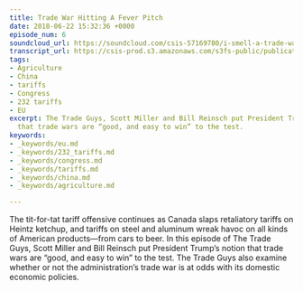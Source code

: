 ```yaml
---
title: Trade War Hitting A Fever Pitch
date: 2018-06-22 15:32:36 +0000
episode_num: 6
soundcloud_url: https://soundcloud.com/csis-57169780/i-smell-a-trade-war?in=csis-57169780/sets/the-trade-guys
transcript_url: https://csis-prod.s3.amazonaws.com/s3fs-public/publication/180727_Trade_War_Hitting.pdf?aqux4PCj.Q8G_HFysynCPlE3cQVTxlhO
tags:
- Agriculture
- China
- tariffs
- Congress
- 232 tariffs
- EU
excerpt: The Trade Guys, Scott Miller and Bill Reinsch put President Trump’s notion
  that trade wars are “good, and easy to win” to the test.
keywords:
- _keywords/eu.md
- _keywords/232_tariffs.md
- _keywords/congress.md
- _keywords/tariffs.md
- _keywords/china.md
- _keywords/agriculture.md

---
```

The tit-for-tat tariff offensive continues as Canada slaps retaliatory tariffs on Heintz ketchup, and tariffs on steel and aluminum wreak havoc on all kinds of American products—from cars to beer. In this episode of The Trade Guys, Scott Miller and Bill Reinsch put President Trump’s notion that trade wars are “good, and easy to win” to the test. The Trade Guys also examine whether or not the administration’s trade war is at odds with its domestic economic policies.
